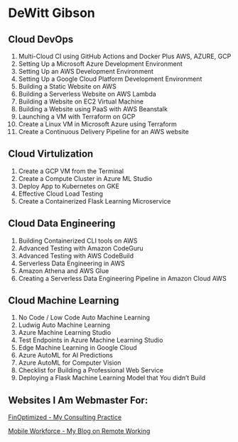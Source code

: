 # DeWitt Gibson

## Cloud DevOps

1.	Multi-Cloud CI using GitHub Actions and Docker Plus AWS, AZURE, GCP
2.	Setting Up a Microsoft Azure Development Environment 
3.	Setting Up an AWS Development Environment
4.	Setting Up a Google Cloud Platform Development Environment 
5.	Building a Static Website on AWS 
6.	Building a Serverless Website on AWS Lambda
7.	Building a Website on EC2 Virtual Machine
8.	Building a Website using PaaS with AWS Beanstalk 
9.	Launching a VM with Terraform on GCP 
10.	Create a Linux VM in Microsoft Azure using Terraform
11.	Create a Continuous Delivery Pipeline for an AWS website 

## Cloud Virtulization 

1.	Create a GCP VM from the Terminal
2.	Create a Compute Cluster in Azure ML Studio
3.	Deploy App to Kubernetes on GKE 
4.	Effective Cloud Load Testing 
5.	Create a Containerized Flask Learning Microservice 

## Cloud Data Engineering 

1.	Building Containerized CLI tools on AWS 
2.	Advanced Testing with Amazon CodeGuru 
3.	Advanced Testing with AWS CodeBuild 
4.	Serverless Data Engineering in AWS
5.	Amazon Athena and AWS Glue
6.	Creating a Serverless Data Engineering Pipeline in Amazon Cloud AWS

## Cloud Machine Learning 

1.	No Code / Low Code Auto Machine Learning
2.	Ludwig Auto Machine Learning
3.	Azure Machine Learning Studio
4.	Test Endpoints in Azure Machine Learning Studio
5.	Edge Machine Learning in Google Cloud
6.	Azure AutoML for AI Predictions 
7.	Azure AutoML for Computer Vision 
8.	Checklist for Building a Professional Web Service 
9.	Deploying a Flask Machine Learning Model that You didn’t Build 

## Websites I Am Webmaster For:

[FinOptimized - My Consulting Practice](https://www.finoptimized.com)

[Mobile Workforce - My Blog on Remote Working](https://mobileworkforce.io)
